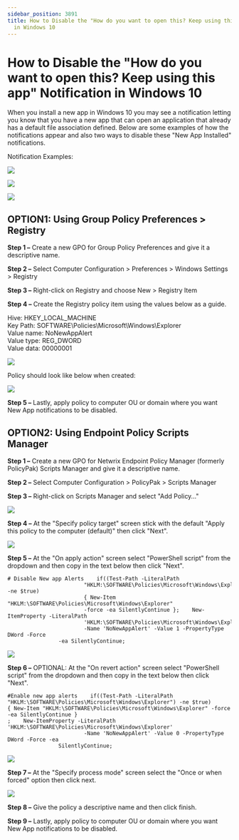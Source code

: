 ```yaml
---
sidebar_position: 3891
title: How to Disable the "How do you want to open this? Keep using this app" Notification
  in Windows 10
---
```


# How to Disable the "How do you want to open this? Keep using this app" Notification in Windows 10

When you install a new app in Windows 10 you may see a notification letting you know that you have a new app that can open an application that already has a default file association defined. Below are some examples of how the notifications appear and also two ways to disable these "New App Installed" notifications.

Notification Examples:

![](../../../../../../static/images/PolicyPak/Content/Resources/Images/Troubleshooting/StartScreenTaskBar/76_1_image-20200728223133-1.png)

![](../../../../../../static/images/PolicyPak/Content/Resources/Images/Troubleshooting/StartScreenTaskBar/76_3_image-20200728223133-2.png)

![](../../../../../../static/images/PolicyPak/Content/Resources/Images/Troubleshooting/StartScreenTaskBar/76_5_image-20200728223134-3.png)

## OPTION1: Using Group Policy Preferences > Registry

**Step 1 –** Create a new GPO for Group Policy Preferences and give it a descriptive name.

**Step 2 –** Select Computer Configuration > Preferences > Windows Settings > Registry

**Step 3 –** Right-click on Registry and choose New > Registry Item

**Step 4 –** Create the Registry policy item using the values below as a guide.

Hive: HKEY\_LOCAL\_MACHINE  
Key Path: SOFTWARE\Policies\Microsoft\Windows\Explorer  
Value name: NoNewAppAlert  
Value type: REG\_DWORD  
Value data: 00000001

![](../../../../../../static/images/PolicyPak/Content/Resources/Images/Troubleshooting/StartScreenTaskBar/76_7_image-20200728223134-4.png)

Policy should look like below when created:

![](../../../../../../static/images/PolicyPak/Content/Resources/Images/Troubleshooting/StartScreenTaskBar/76_9_image-20200728223134-5_950x59.png)

**Step 5 –** Lastly, apply policy to computer OU or domain where you want New App notifications to be disabled.

## OPTION2: Using Endpoint Policy Scripts Manager

**Step 1 –** Create a new GPO for Netwrix Endpoint Policy Manager (formerly PolicyPak) Scripts Manager and give it a descriptive name.

**Step 2 –** Select Computer Configuration > PolicyPak > Scripts Manager

**Step 3 –** Right-click on Scripts Manager and select "Add Policy…"

![](../../../../../../static/images/PolicyPak/Content/Resources/Images/Troubleshooting/StartScreenTaskBar/76_11_image-20200728223134-6.png)

**Step 4 –** At the "Specify policy target" screen stick with the default "Apply this policy to the computer (default)" then click "Next".

![](../../../../../../static/images/PolicyPak/Content/Resources/Images/Troubleshooting/StartScreenTaskBar/76_13_image-20200728223134-7.png)

**Step 5 –** At the "On apply action" screen select "PowerShell script" from the dropdown and then copy in the text below then click "Next".

```
# Disable New app Alerts    if((Test-Path -LiteralPath  
                        "HKLM:\SOFTWARE\Policies\Microsoft\Windows\Explorer") -ne $true)  
                        { New-Item "HKLM:\SOFTWARE\Policies\Microsoft\Windows\Explorer"  
                        -force -ea SilentlyContinue };    New-ItemProperty -LiteralPath  
                        'HKLM:\SOFTWARE\Policies\Microsoft\Windows\Explorer'  
                        -Name 'NoNewAppAlert' -Value 1 -PropertyType DWord -Force  
                -ea SilentlyContinue;
```
![](../../../../../../static/images/PolicyPak/Content/Resources/Images/Troubleshooting/StartScreenTaskBar/76_15_image-20200728223134-8.png)

**Step 6 –** OPTIONAL: At the "On revert action" screen select "PowerShell script" from the dropdown and then copy in the text below then click "Next".

```
#Enable new app alerts    if((Test-Path -LiteralPath "HKLM:\SOFTWARE\Policies\Microsoft\Windows\Explorer") -ne $true)   
{ New-Item "HKLM:\SOFTWARE\Policies\Microsoft\Windows\Explorer" -force -ea SilentlyContinue }  
;    New-ItemProperty -LiteralPath 'HKLM:\SOFTWARE\Policies\Microsoft\Windows\Explorer'  
                        -Name 'NoNewAppAlert' -Value 0 -PropertyType DWord -Force -ea  
                SilentlyContinue;
```
![](../../../../../../static/images/PolicyPak/Content/Resources/Images/Troubleshooting/StartScreenTaskBar/76_17_image-20200728223134-9.png)

**Step 7 –** At the "Specify process mode" screen select the "Once or when forced" option then click next.

![](../../../../../../static/images/PolicyPak/Content/Resources/Images/Troubleshooting/StartScreenTaskBar/76_19_image-20200728223134-10.png)

**Step 8 –** Give the policy a descriptive name and then click finish.

**Step 9 –** Lastly, apply policy to computer OU or domain where you want New App notifications to be disabled.